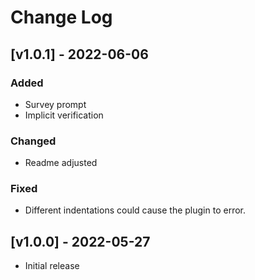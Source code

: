 # Change Log

## [v1.0.1] - 2022-06-06
### Added
- Survey prompt
- Implicit verification

### Changed
- Readme adjusted

### Fixed
- Different indentations could cause the plugin to error.

## [v1.0.0] - 2022-05-27
- Initial release